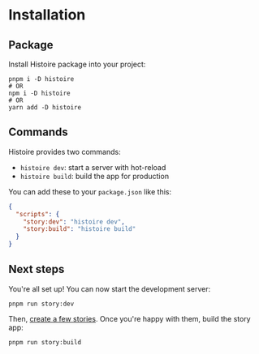 # Installation

## Package

Install Histoire package into your project:

```shell
pnpm i -D histoire
# OR
npm i -D histoire
# OR
yarn add -D histoire
```

## Commands

Histoire provides two commands:
- `histoire dev`: start a server with hot-reload
- `histoire build`: build the app for production

You can add these to your `package.json` like this:

```json
{
  "scripts": {
    "story:dev": "histoire dev",
    "story:build": "histoire build"
  }
}
```

## Next steps

You're all set up! You can now start the development server:

```shell
pnpm run story:dev
```

Then, [create a few stories](/guide/stories). Once you're happy with them, build the story app:

```shell
pnpm run story:build
```
